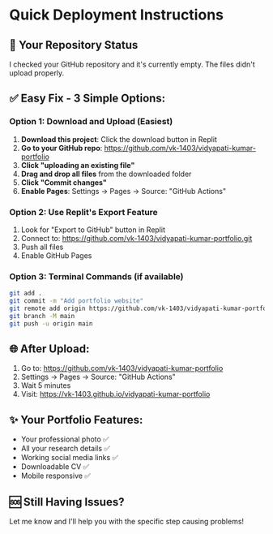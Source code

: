 # Quick Deployment Instructions

## 🎯 Your Repository Status
I checked your GitHub repository and it's currently empty. The files didn't upload properly.

## ✅ Easy Fix - 3 Simple Options:

### Option 1: Download and Upload (Easiest)
1. **Download this project**: Click the download button in Replit
2. **Go to your GitHub repo**: https://github.com/vk-1403/vidyapati-kumar-portfolio
3. **Click "uploading an existing file"** 
4. **Drag and drop all files** from the downloaded folder
5. **Click "Commit changes"**
6. **Enable Pages**: Settings → Pages → Source: "GitHub Actions"

### Option 2: Use Replit's Export Feature
1. Look for "Export to GitHub" button in Replit
2. Connect to: https://github.com/vk-1403/vidyapati-kumar-portfolio.git
3. Push all files
4. Enable GitHub Pages

### Option 3: Terminal Commands (if available)
```bash
git add .
git commit -m "Add portfolio website"
git remote add origin https://github.com/vk-1403/vidyapati-kumar-portfolio.git
git branch -M main
git push -u origin main
```

## 🌐 After Upload:
1. Go to: https://github.com/vk-1403/vidyapati-kumar-portfolio
2. Settings → Pages → Source: "GitHub Actions"
3. Wait 5 minutes
4. Visit: https://vk-1403.github.io/vidyapati-kumar-portfolio

## ✨ Your Portfolio Features:
- Your professional photo ✅
- All your research details ✅
- Working social media links ✅
- Downloadable CV ✅
- Mobile responsive ✅

## 🆘 Still Having Issues?
Let me know and I'll help you with the specific step causing problems!
